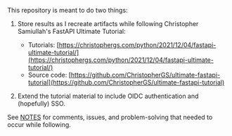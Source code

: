 This repository is meant to do two things:

1. Store results as I recreate artifacts while following Christopher Samiullah's FastAPI Ultimate Tutorial:

    * Tutorials: [https://christophergs.com/python/2021/12/04/fastapi-ultimate-tutorial/](https://christophergs.com/python/2021/12/04/fastapi-ultimate-tutorial/)
    * Source code: [https://github.com/ChristopherGS/ultimate-fastapi-tutorial](https://github.com/ChristopherGS/ultimate-fastapi-tutorial)

2. Extend the tutorial material to include OIDC authentication and (hopefully) SSO.

See [NOTES](./NOTES.md) for comments, issues, and problem-solving that needed to occur while following.